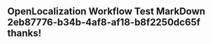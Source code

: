 <properties
ms.topic="hero-topic"
ms.test1="hero-topic"
ms.test2="test"/>

## OpenLocalization Workflow Test MarkDown 2eb87776-b34b-4af8-af18-b8f2250dc65f thanks!
